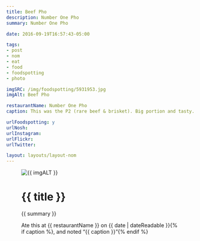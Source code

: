 ```yaml
---
title: Beef Pho
description: Number One Pho
summary: Number One Pho

date: 2016-09-19T16:57:43-05:00

tags:
- post
- nom
- eat
- food
- foodspotting
- photo

imgSRC: /img/foodspotting/5931953.jpg
imgAlt: Beef Pho

restaurantName: Number One Pho
caption: This was the P2 (rare beef & brisket). Big portion and tasty. But broth is a little plain on its own.

urlFoodspotting: y
urlNosh: 
urlInstagram: 
urlFlickr:
urlTwitter: 

layout: layouts/layout-nom
---
```

<figure class="nom">
	<img class="u-photo img-border" src="{{ imgSRC }}" alt="{{ imgALT }}">
	<figcaption>
		<h1 class="title p-name">{{ title }}</h1>
		<p class="summary">{{ summary }}</p>
		<p>Ate this at {{ restaurantName }} on <time class="dt-published" datetime="{{ date | dateIso }}">{{ date | dateReadable }}</time>{% if caption %}, and noted <q class="caption">{{ caption }}</q>{% endif %}
	</figcaption>
</figure>